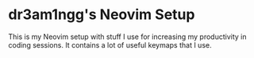 # dr3am1ngg's Neovim Setup

This is my Neovim setup with stuff I use for increasing my productivity in coding sessions.
It contains a lot of useful keymaps that I use.
